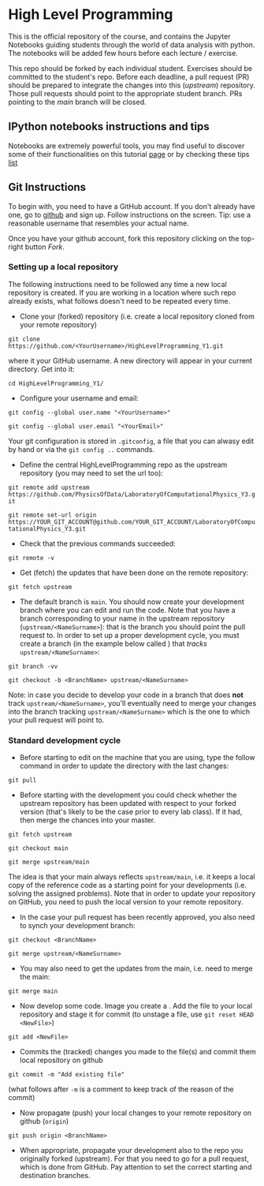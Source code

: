 # High Level Programming

This is the official repository of the course, and contains the Jupyter Notebooks guiding students through the world of data analysis with python.
The notebooks will be added few hours before each lecture / exercise.

This repo should be forked by each individual student. Exercises should be committed to the student's repo. Before each deadline, a pull request (PR) should be prepared to integrate the changes into this (*upstream*) repository. Those pull requests should point to the appropriate student branch. PRs pointing to the *main* branch will be closed.

## IPython notebooks instructions and tips
Notebooks are extremely powerful tools, you may find useful to discover some of their functionalities on this tutorial [page](https://nbviewer.jupyter.org/github/ipython/ipython/blob/3.x/examples/Notebook/Index.ipynb) or by checking these tips [list](https://www.dataquest.io/blog/jupyter-notebook-tips-tricks-shortcuts/)

## Git Instructions

To begin with, you need to have a GitHub account. If you don't already have one, go to [github](github.com) and sign up. Follow instructions on the screen. Tip: use a reasonable username that resembles your actual name.  

Once you have your github account, fork this repository clicking on the top-right button *Fork*.

### Setting up a local repository

The following instructions need to be followed any time a new local repository is created. If you are working in a location where such repo already exists, what follows doesn't need to be repeated every time.

   * Clone your (forked) repository (i.e. create a local repository cloned from your remote repository)

   `git clone https://github.com/<YourUsername>/HighLevelProgramming_Y1.git`

   where <YourUsername> it your GitHub username. A new directory will appear in your current directory. Get into it:

   `cd HighLevelProgramming_Y1/`

   * Configure your username and email:

   `git config --global user.name "<YourUsername>"`

   `git config --global user.email "<YourEmail>"`

   Your git configuration is stored in `.gitconfig`, a file that you can alwasy edit by hand or via the `git config ..` commands.

   * Define the central HighLevelProgramming repo as the upstream repository (you may need to set the url too):

   `git remote add upstream https://github.com/PhysicsOfData/LaboratoryOfComputationalPhysics_Y3.git`

   `git remote set-url origin https://YOUR_GIT_ACCOUNT@github.com/YOUR_GIT_ACCOUNT/LaboratoryOfComputationalPhysics_Y3.git`

   * Check that the previous commands succeeded:

   `git remote -v`

   * Get (fetch) the updates that have been done on the remote repository:

   `git fetch upstream`

  * The default branch is `main`. You should now create your development branch where you can edit and run the code. Note that you have a branch corresponding to your name in the upstream repository (`upstream/<NameSurname>`): that is the branch you should point the pull request to. In order to set up a proper development cycle, you must create a branch (in the example below called <BranchName>) that *tracks* `upstream/<NameSurname>`:

   `git branch -vv`

   `git checkout -b <BranchName> upstream/<NameSurname>`

   Note: in case you decide to develop your code in a branch that does **not** track `upstream/<NameSurname>`, you'll eventually need to merge your changes into the branch tracking `upstream/<NameSurname>` which is the one to which your pull request will point to.



### Standard development cycle

   * Before starting to edit on the machine that you are using, type the follow command in order to update the directory with the last changes:
  
   `git pull`

   * Before starting with the development you could check whether the upstream repository has been updated with respect to your forked version (that's likely to be the case prior to every lab class). If it had, then merge the chances into your master.

   `git fetch upstream`

   `git checkout main`

   `git merge upstream/main`

   The idea is that your main always reflects `upstream/main`, i.e. it keeps a local copy of the reference code as a starting point for your developments (i.e. solving the assigned problems).
  Note that in order to update your repository on GitHub, you need to push the local version to your remote repository.

   * In the case your pull request has been recently approved, you also need to synch your development branch:

   `git checkout <BranchName>`

   `git merge upstream/<NameSurname>`

   * You may also need to get the updates from the main, i.e. need to merge the main:

   `git merge main`

   * Now develop some code. Image you create a <NewFile>. Add the file to your local repository and stage it for commit (to unstage a file, use `git reset HEAD <NewFile>`)

   `git add <NewFile>`

   * Commits the (tracked) changes you made to the file(s) and commit them local repository on github

   `git commit -m "Add existing file"`

   (what follows after `-m` is a comment to keep track of the reason of the commit)

   * Now propagate (push) your local changes to your remote repository on github (`origin`)

   `git push origin <BranchName>`

   * When appropriate, propagate your development also to the repo you originally forked (upstream). For that you need to go for a pull request, which is done from GitHub. Pay attention to set the correct starting and destination branches.
